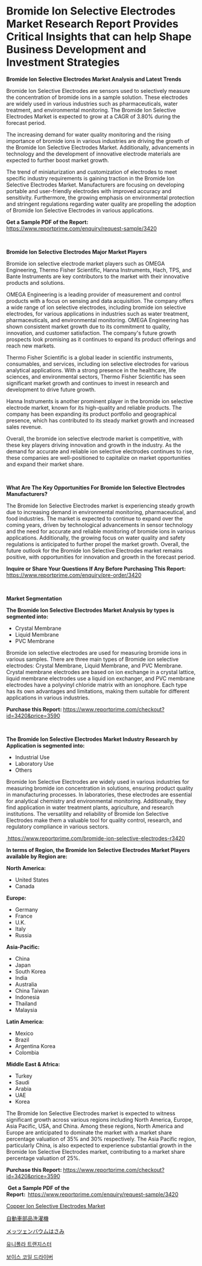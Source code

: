 <p><h1>Bromide Ion Selective Electrodes Market Research Report Provides Critical Insights that can help Shape Business Development and Investment Strategies</h1></p><p><strong>Bromide Ion Selective Electrodes Market Analysis and Latest Trends</strong></p>
<p><p>Bromide Ion Selective Electrodes are sensors used to selectively measure the concentration of bromide ions in a sample solution. These electrodes are widely used in various industries such as pharmaceuticals, water treatment, and environmental monitoring. The Bromide Ion Selective Electrodes Market is expected to grow at a CAGR of 3.80% during the forecast period. </p><p>The increasing demand for water quality monitoring and the rising importance of bromide ions in various industries are driving the growth of the Bromide Ion Selective Electrodes Market. Additionally, advancements in technology and the development of innovative electrode materials are expected to further boost market growth.</p><p>The trend of miniaturization and customization of electrodes to meet specific industry requirements is gaining traction in the Bromide Ion Selective Electrodes Market. Manufacturers are focusing on developing portable and user-friendly electrodes with improved accuracy and sensitivity. Furthermore, the growing emphasis on environmental protection and stringent regulations regarding water quality are propelling the adoption of Bromide Ion Selective Electrodes in various applications.</p></p>
<p><strong>Get a Sample PDF of the Report:&nbsp;</strong> <a href="https://www.reportprime.com/enquiry/request-sample/3420">https://www.reportprime.com/enquiry/request-sample/3420</a></p>
<p>&nbsp;</p>
<p><strong>Bromide Ion Selective Electrodes Major Market Players</strong></p>
<p><p>Bromide ion selective electrode market players such as OMEGA Engineering, Thermo Fisher Scientific, Hanna Instruments, Hach, TPS, and Bante Instruments are key contributors to the market with their innovative products and solutions.</p><p>OMEGA Engineering is a leading provider of measurement and control products with a focus on sensing and data acquisition. The company offers a wide range of ion selective electrodes, including bromide ion selective electrodes, for various applications in industries such as water treatment, pharmaceuticals, and environmental monitoring. OMEGA Engineering has shown consistent market growth due to its commitment to quality, innovation, and customer satisfaction. The company's future growth prospects look promising as it continues to expand its product offerings and reach new markets.</p><p>Thermo Fisher Scientific is a global leader in scientific instruments, consumables, and services, including ion selective electrodes for various analytical applications. With a strong presence in the healthcare, life sciences, and environmental sectors, Thermo Fisher Scientific has seen significant market growth and continues to invest in research and development to drive future growth.</p><p>Hanna Instruments is another prominent player in the bromide ion selective electrode market, known for its high-quality and reliable products. The company has been expanding its product portfolio and geographical presence, which has contributed to its steady market growth and increased sales revenue.</p><p>Overall, the bromide ion selective electrode market is competitive, with these key players driving innovation and growth in the industry. As the demand for accurate and reliable ion selective electrodes continues to rise, these companies are well-positioned to capitalize on market opportunities and expand their market share.</p></p>
<p>&nbsp;</p>
<p><strong>What Are The Key Opportunities For Bromide Ion Selective Electrodes Manufacturers?</strong></p>
<p><p>The Bromide Ion Selective Electrodes market is experiencing steady growth due to increasing demand in environmental monitoring, pharmaceutical, and food industries. The market is expected to continue to expand over the coming years, driven by technological advancements in sensor technology and the need for accurate and reliable monitoring of bromide ions in various applications. Additionally, the growing focus on water quality and safety regulations is anticipated to further propel the market growth. Overall, the future outlook for the Bromide Ion Selective Electrodes market remains positive, with opportunities for innovation and growth in the forecast period.</p></p>
<p><strong>Inquire or Share Your Questions If Any Before Purchasing This Report:</strong> <a href="https://www.reportprime.com/enquiry/pre-order/3420">https://www.reportprime.com/enquiry/pre-order/3420</a></p>
<p>&nbsp;</p>
<p><strong>Market Segmentation</strong></p>
<p><strong>The Bromide Ion Selective Electrodes Market Analysis by types is segmented into:</strong></p>
<p><ul><li>Crystal Membrane</li><li>Liquid Membrane</li><li>PVC Membrane</li></ul></p>
<p><p>Bromide ion selective electrodes are used for measuring bromide ions in various samples. There are three main types of Bromide ion selective electrodes: Crystal Membrane, Liquid Membrane, and PVC Membrane. Crystal membrane electrodes are based on ion exchange in a crystal lattice, liquid membrane electrodes use a liquid ion exchanger, and PVC membrane electrodes have a polyvinyl chloride matrix with an ionophore. Each type has its own advantages and limitations, making them suitable for different applications in various industries.</p></p>
<p><strong>Purchase this Report:&nbsp;</strong><a href="https://www.reportprime.com/checkout?id=3420&price=3590">https://www.reportprime.com/checkout?id=3420&price=3590</a></p>
<p>&nbsp;</p>
<p><strong>The Bromide Ion Selective Electrodes Market Industry Research by Application is segmented into:</strong></p>
<p><ul><li>Industrial Use</li><li>Laboratory Use</li><li>Others</li></ul></p>
<p><p>Bromide Ion Selective Electrodes are widely used in various industries for measuring bromide ion concentration in solutions, ensuring product quality in manufacturing processes. In laboratories, these electrodes are essential for analytical chemistry and environmental monitoring. Additionally, they find application in water treatment plants, agriculture, and research institutions. The versatility and reliability of Bromide Ion Selective Electrodes make them a valuable tool for quality control, research, and regulatory compliance in various sectors.</p></p>
<p><a href="https://www.reportprime.com/bromide-ion-selective-electrodes-r3420">&nbsp;https://www.reportprime.com/bromide-ion-selective-electrodes-r3420</a></p>
<p><strong>In terms of Region, the Bromide Ion Selective Electrodes Market Players available by Region are:</strong></p>
<p>
    <p> <strong> North America: </strong>
        <ul>
            <li>United States</li>
            <li>Canada</li>
        </ul>
        </p> 
    <p> <strong> Europe: </strong>
        <ul>
            <li>Germany</li>
            <li>France</li>
            <li>U.K.</li>
            <li>Italy</li>
            <li>Russia</li>
        </ul>
        </p> 
    <p> <strong> Asia-Pacific: </strong>
        <ul>
            <li>China</li>
            <li>Japan</li>
            <li>South Korea</li>
            <li>India</li>
            <li>Australia</li>
            <li>China Taiwan</li>
            <li>Indonesia</li>
            <li>Thailand</li>
            <li>Malaysia</li>
        </ul>
        </p> 
    <p> <strong> Latin America: </strong>
        <ul>
            <li>Mexico</li>
            <li>Brazil</li>
            <li>Argentina Korea</li>
            <li>Colombia</li>
        </ul>
        </p> 
    <p> <strong> Middle East & Africa: </strong>
        <ul>
            <li>Turkey</li>
            <li>Saudi</li>
            <li>Arabia</li>
            <li>UAE</li>
            <li>Korea</li>
        </ul>
    </p>
    </p>
<p><p>The Bromide Ion Selective Electrodes market is expected to witness significant growth across various regions including North America, Europe, Asia Pacific, USA, and China. Among these regions, North America and Europe are anticipated to dominate the market with a market share percentage valuation of 35% and 30% respectively. The Asia Pacific region, particularly China, is also expected to experience substantial growth in the Bromide Ion Selective Electrodes market, contributing to a market share percentage valuation of 25%.</p></p>
<p><strong>Purchase this Report: </strong><a href="https://www.reportprime.com/checkout?id=3420&price=3590">https://www.reportprime.com/checkout?id=3420&price=3590</a></p>
<p>&nbsp;<strong>Get a Sample PDF of the Report:&nbsp;&nbsp;</strong><a href="https://www.reportprime.com/enquiry/request-sample/3420">https://www.reportprime.com/enquiry/request-sample/3420</a></p>
<p><strong></strong></p>
<p><p><a href="https://github.com/sofayahoo2023/Market-Research-Report-List-4/blob/main/copper-ion-selective-electrodes-market.md">Copper Ion Selective Electrodes Market</a></p><p><a href="https://medium.com/@samirmayert28/%E6%AC%A1%E3%81%AE%E6%96%87%E3%82%92%E6%97%A5%E6%9C%AC%E8%AA%9E%E3%81%AB%E7%BF%BB%E8%A8%B3%E3%81%97%E3%81%A6%E3%81%8F%E3%81%A0%E3%81%95%E3%81%84-%E8%87%AA%E5%8B%95%E8%BB%8A%E9%83%A8%E5%93%81%E6%B4%97%E6%B5%84%E6%A9%9F%E5%B8%82%E5%A0%B4%E3%81%AF-%E5%B8%82%E5%A0%B4%E3%82%B7%E3%82%A7%E3%82%A2-%E3%82%B5%E3%82%A4%E3%82%BA-%E3%81%8A%E3%82%88%E3%81%B32031%E5%B9%B4%E3%81%BE%E3%81%A7%E3%81%AE%E3%83%97%E3%83%AD%E3%82%B8%E3%82%A7%E3%82%AF%E3%83%88%E4%BA%88%E6%B8%AC%E3%81%AB%E7%84%A6%E7%82%B9%E3%82%92%E5%BD%93%E3%81%A6%E3%81%A6%E3%81%84%E3%81%BE%E3%81%99-54f537b95037">自動車部品洗濯機</a></p><p><a href="https://medium.com/@lawrencewatkins654/%E3%83%A1%E3%83%83%E3%83%84%E3%82%A7%E3%83%B3%E3%83%90%E3%82%A6%E3%83%A0%E3%81%AF%E3%81%95%E5%85%B1%E6%9C%89%E3%81%AE%E9%80%B2%E5%8C%96%E3%81%A8%E5%B8%82%E5%A0%B4%E6%88%90%E9%95%B7%E3%81%AE%E3%83%88%E3%83%AC%E3%83%B3%E3%83%89%E3%82%922024%E5%B9%B4%E3%81%8B%E3%82%892031%E5%B9%B4%E3%81%BE%E3%81%A7%E7%A4%BA%E3%81%97%E3%81%A6%E3%81%84%E3%81%BE%E3%81%99-5914154bd668">メッツェンバウムはさみ</a></p><p><a href="https://medium.com/@bud567768/%EB%8B%A8%EA%B7%B9-%ED%8A%B8%EB%9E%9C%EC%A7%80%EC%8A%A4%ED%84%B0-%EC%8B%9C%EC%9E%A5-%EC%A1%B0%EC%82%AC-%EB%B3%B4%EA%B3%A0%EC%84%9C-%EA%B7%B8-%EC%97%AD%EC%82%AC-%EB%B0%8F-2024%EB%85%84%EB%B6%80%ED%84%B0-2031%EB%85%84%EA%B9%8C%EC%A7%80%EC%9D%98-%EC%98%88%EC%B8%A1-300549a98b92">유니폴라 트랜지스터</a></p><p><a href="https://medium.com/@jenniferstanley2022/%EB%B3%B4%EC%9D%B4%EC%8A%A4-%EC%BD%94%EC%9D%BC-%EB%93%9C%EB%9D%BC%EC%9D%B4%EB%B2%84-%EC%8B%9C%EC%9E%A5-%EA%B7%9C%EB%AA%A8-cagr-%EB%8F%99%ED%96%A5-2024-2030-de1c98965b9a">보이스 코일 드라이버</a></p></p>